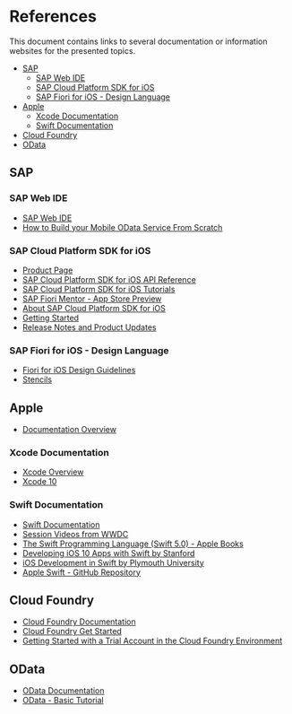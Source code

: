 # References

This document contains links to several documentation or information websites for the presented topics.

* [SAP](#sap)
  * [SAP Web IDE](#webide)
  * [SAP Cloud Platform SDK for iOS](#scpsdk)
  * [SAP Fiori for iOS - Design Language](#fioriios)
* [Apple](#apple)
  * [Xcode Documentation](#xcode)
  * [Swift Documentation](#swift)
* [Cloud Foundry](#cf)
* [OData](#odata)

<a name="sap"/>

## SAP

<a name="webide"/>

### SAP Web IDE

* [SAP Web IDE](https://help.sap.com/viewer/65de2977205c403bbc107264b8eccf4b/Cloud/en-US/43ca1e9e90764dc19191d15b06466fd0.html?q=Web%20IDE)
* [How to Build your Mobile OData Service From Scratch](https://blogs.sap.com/2018/09/28/how-to-build-your-mobile-odata-service-from-scratch/)

<a name="scpsdk"/>

### SAP Cloud Platform SDK for iOS

* [Product Page](https://developers.sap.com/topics/cloud-platform-sdk-for-ios.html)
* [SAP Cloud Platform SDK for iOS API Reference](https://help.sap.com/doc/978e4f6c968c4cc5a30f9d324aa4b1d7/1.2/en-US/Documents/index.html)
* [SAP Cloud Platform SDK for iOS Tutorials](https://developers.sap.com/tutorial-navigator.html?tag=products:technology-platform/sap-cloud-platform/sap-cloud-platform-sdk-for-ios)
* [SAP Fiori Mentor - App Store Preview](https://itunes.apple.com/us/app/sap-fiori-mentor/id1215284965?mt=8)
* [About SAP Cloud Platform SDK for iOS](https://help.sap.com/viewer/fc1a59c210d848babfb3f758a6f55cb1/Latest/en-US)
* [Getting Started](https://help.sap.com/viewer/fc1a59c210d848babfb3f758a6f55cb1/Latest/en-US/6019e42617bf44f8b191d5046a6a3b65.html)
* [Release Notes and Product Updates](https://help.sap.com/viewer/fc1a59c210d848babfb3f758a6f55cb1/Latest/en-US/245197a3023d4593a7183ef060f966d7.html)

<a name="fioriios"/>

### SAP Fiori for iOS - Design Language

* [Fiori for iOS Design Guidelines](https://experience.sap.com/fiori-design-ios/)
* [Stencils](https://experience.sap.com/fiori-design-ios/article/stencils/)

<a name="apple"/>

## Apple

* [Documentation Overview](https://developer.apple.com/documentation/)

<a name="xcode"/>

### Xcode Documentation

* [Xcode Overview](https://developer.apple.com/library/archive/documentation/ToolsLanguages/Conceptual/Xcode_Overview/index.html#//apple_ref/doc/uid/TP40010215-CH24-SW1)
* [Xcode 10](https://developer.apple.com/xcode/)

<a name="swift"/>

### Swift Documentation

* [Swift Documentation](https://swift.org)
* [Session Videos from WWDC](https://developer.apple.com/videos/developer-tools/swift/)
* [The Swift Programming Language (Swift 5.0) - Apple Books](https://itunes.apple.com/us/book/the-swift-programming-language-swift-4-2/id881256329?mt=11)
* [Developing iOS 10 Apps with Swift by Stanford](https://itunes.apple.com/us/course/developing-ios-10-apps-with-swift/id1198467120)
* [iOS Development in Swift by Plymouth University](https://itunes.apple.com/us/course/ios-development-in-swift/id950659946)
* [Apple Swift - GitHub Repository](https://github.com/apple/swift)

<a name="cf"/>

## Cloud Foundry

* [Cloud Foundry Documentation](https://www.cloudfoundry.org/docs-download/)
* [Cloud Foundry Get Started](https://www.cloudfoundry.org/get-started/)
* [Getting Started with a Trial Account in the Cloud Foundry Environment](https://help.sap.com/viewer/65de2977205c403bbc107264b8eccf4b/Cloud/en-US/3609c701207e4c7eae452017b3ef05b0.html)

<a name="odata"/>

## OData

* [OData Documentation](https://www.odata.org/documentation/)
* [OData - Basic Tutorial](https://www.odata.org/getting-started/basic-tutorial/)
